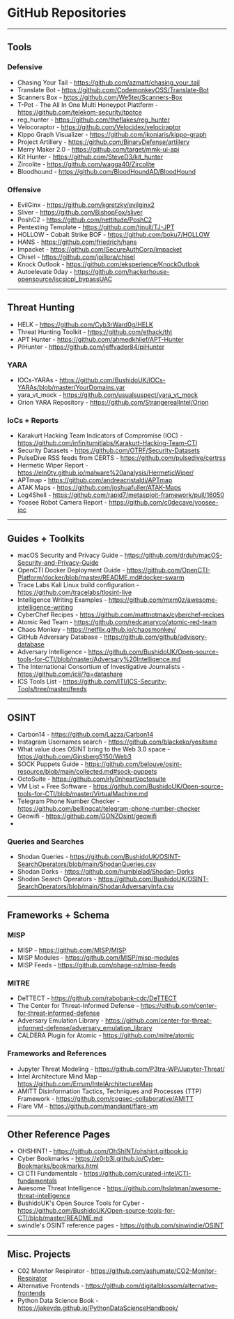 # GitHub Repositories

___

## Tools

### Defensive 
* Chasing Your Tail - https://github.com/azmatt/chasing_your_tail
* Translate Bot - https://github.com/CodemonkeyOSS/Translate-Bot
* Scanners Box - https://github.com/We5ter/Scanners-Box
* T-Pot - The All In One Multi Honeypot Plattform - https://github.com/telekom-security/tpotce
* reg_hunter - https://github.com/theflakes/reg_hunter
* Velocoraptor - https://github.com/Velocidex/velociraptor
* Kippo Graph Visualizer - https://github.com/ikoniaris/kippo-graph
* Project Artillery - https://github.com/BinaryDefense/artillery
* Merry Maker 2.0 - https://github.com/target/mmk-ui-api
* Kit Hunter - https://github.com/SteveD3/kit_hunter
* Zircolite - https://github.com/wagga40/Zircolite
* Bloodhound - https://github.com/BloodHoundAD/BloodHound

### Offensive
* EvilGinx - https://github.com/kgretzky/evilginx2
* Sliver - https://github.com/BishopFox/sliver
* PoshC2 - https://github.com/nettitude/PoshC2
* Pentesting Template - https://github.com/tjnull/TJ-JPT
* HOLLOW - Cobalt Strike BOF - https://github.com/boku7/HOLLOW
* HANS - https://github.com/friedrich/hans
* Impacket - https://github.com/SecureAuthCorp/impacket
* Chisel - https://github.com/jpillora/chisel
* Knock Outlook - https://github.com/eksperience/KnockOutlook
* Autoelevate 0day - https://github.com/hackerhouse-opensource/iscsicpl_bypassUAC

___

## Threat Hunting 
* HELK - https://github.com/Cyb3rWard0g/HELK
* Threat Hunting Toolkit - https://github.com/ethack/tht
* APT Hunter - https://github.com/ahmedkhlief/APT-Hunter
* PiHunter - https://github.com/jeffvader84/piHunter

### YARA
* IOCs-YARAs - https://github.com/BushidoUK/IOCs-YARAs/blob/master/YourDomains.yar
* yara_vt_mock - https://github.com/usualsuspect/yara_vt_mock
* Orion YARA Repository - https://github.com/StrangerealIntel/Orion

### IoCs + Reports 
* Karakurt Hacking Team Indicators of Compromise (IOC) - https://github.com/infinitumitlabs/Karakurt-Hacking-Team-CTI
* Security Datasets - https://github.com/OTRF/Security-Datasets
* PulseDive RSS feeds from CERTS - https://github.com/pulsedive/certrss
* Hermetic Wiper Report - https://eln0ty.github.io/malware%20analysis/HermeticWiper/
* APTmap - https://github.com/andreacristaldi/APTmap
* ATAK Maps - https://github.com/joshuafuller/ATAK-Maps
* Log4Shell - https://github.com/rapid7/metasploit-framework/pull/16050
* Yoosee Robot Camera Report - https://github.com/c0decave/yoosee-ipc

___

## Guides + Toolkits
* macOS Security and Privacy Guide - https://github.com/drduh/macOS-Security-and-Privacy-Guide
* OpenCTI Docker Deployment Guide - https://github.com/OpenCTI-Platform/docker/blob/master/README.md#docker-swarm
* Trace Labs Kali Linux build configuration - https://github.com/tracelabs/tlosint-live
* Intelligence Writing Examples - https://github.com/mxm0z/awesome-intelligence-writing
* CyberChef Recipes - https://github.com/mattnotmax/cyberchef-recipes
* Atomic Red Team - https://github.com/redcanaryco/atomic-red-team
* Chaos Monkey - https://netflix.github.io/chaosmonkey/
* GitHub Adversary Database - https://github.com/github/advisory-database
* Adversary Intelligence - https://github.com/BushidoUK/Open-source-tools-for-CTI/blob/master/Adversary%20Intelligence.md
* The International Consortium of Investigative Journalists - https://github.com/icij/?q=datashare
* ICS Tools List - https://github.com/ITI/ICS-Security-Tools/tree/master/feeds

___

## OSINT 
* Carbon14 - https://github.com/Lazza/Carbon14
* Instagram Usernames search - https://github.com/blackeko/yesitsme
* What value does OSINT bring to the Web 3.0 space - https://github.com/Ginsberg5150/Web3
* SOCK Puppets Guide - https://github.com/belouve/osint-resource/blob/main/collected.md#sock-puppets
* OctoSuite - https://github.com/rly0nheart/octosuite
* VM List + Free Software - https://github.com/BushidoUK/Open-source-tools-for-CTI/blob/master/VirtualMachine.md
* Telegram Phone Number Checker - https://github.com/bellingcat/telegram-phone-number-checker
* Geowifi - https://github.com/GONZOsint/geowifi
* 

### Queries and Searches 
* Shodan Queries - https://github.com/BushidoUK/OSINT-SearchOperators/blob/main/ShodanQueries.csv
* Shodan Dorks - https://github.com/humblelad/Shodan-Dorks
* Shodan Search Operators - https://github.com/BushidoUK/OSINT-SearchOperators/blob/main/ShodanAdversaryInfa.csv

___
 
## Frameworks + Schema
### MISP
* MISP - https://github.com/MISP/MISP 
* MISP Modules - https://github.com/MISP/misp-modules
* MISP Feeds - https://github.com/phage-nz/misp-feeds

### MITRE 
* DeTTECT - https://github.com/rabobank-cdc/DeTTECT
* The Center for Threat-Informed Defense - https://github.com/center-for-threat-informed-defense
* Adversary Emulation Library - https://github.com/center-for-threat-informed-defense/adversary_emulation_library
* CALDERA Plugin for Atomic - https://github.com/mitre/atomic

### Frameworks and References 
* Jupyter Threat Modeling - https://github.com/P3tra-WP/Jupyter-Threat/
* Intel Architecture Mind Map - https://github.com/Errum/IntelArchitectureMap
* AMITT Disinformation Tactics, Techniques and Processes (TTP) Framework - https://github.com/cogsec-collaborative/AMITT
* Flare VM - https://github.com/mandiant/flare-vm

___

## Other Reference Pages 
* OHSHINT! -  https://github.com/OhShINT/ohshint.gitbook.io
* Cyber Bookmarks - https://x0rb3l.github.io/Cyber-Bookmarks/bookmarks.html 
* CI CTI Fundamentals - https://github.com/curated-intel/CTI-fundamentals
* Awesome Threat Intelligence - https://github.com/hslatman/awesome-threat-intelligence
* BushidoUK's Open Source Tools for Cyber - https://github.com/BushidoUK/Open-source-tools-for-CTI/blob/master/README.md
* swindle's OSINT reference pages - https://github.com/sinwindie/OSINT

___ 

## Misc.  Projects 
* C02 Monitor Respirator - https://github.com/ashumate/CO2-Monitor-Respirator
* Alternative Frontends - https://github.com/digitalblossom/alternative-frontends
* Python Data Science Book - https://jakevdp.github.io/PythonDataScienceHandbook/
